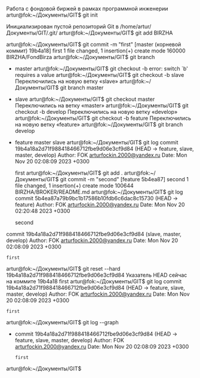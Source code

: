 Работа с фондовой биржей в рамках программной инженерии
artur@fok:~/Документы/GIT$ git init

Инициализирован пустой репозиторий Git в /home/artur/Документы/GIT/.git/
artur@fok:~/Документы/GIT$ git add BIRZHA

artur@fok:~/Документы/GIT$ git commit -m "first"
[master (корневой коммит) 19b4a18] first
 1 file changed, 1 insertion(+)
 create mode 160000 BIRZHA/FondBirza
artur@fok:~/Документы/GIT$ git branch
* master
artur@fok:~/Документы/GIT$ git checkout -b
error: switch `b' requires a value
artur@fok:~/Документы/GIT$ git checkout -b slave
Переключились на новую ветку «slave»
artur@fok:~/Документы/GIT$ git branch
  master
* slave
artur@fok:~/Документы/GIT$ git checkout master
Переключились на ветку «master»
artur@fok:~/Документы/GIT$ git checkout -b develop
Переключились на новую ветку «develop»
artur@fok:~/Документы/GIT$ git checkout -b feature
Переключились на новую ветку «feature»
artur@fok:~/Документы/GIT$ git branch
  develop
* feature
  master
  slave
artur@fok:~/Документы/GIT$ git log
commit 19b4a18a2d71f988418466712fbe9d06e3cf9d84 (HEAD -> feature, slave, master, develop)
Author: FOK <arturfockin.2000@yandex.ru>
Date:   Mon Nov 20 02:08:09 2023 +0300

    first
artur@fok:~/Документы/GIT$ git add .
artur@fok:~/Документы/GIT$ git commit -m "second"
[feature 5b4ea87] second
 1 file changed, 1 insertion(+)
 create mode 100644 BIRZHA/BROKER/README.md
artur@fok:~/Документы/GIT$ git log
commit 5b4ea87a79b9bc1b17586b10fdb6c6dac8c15730 (HEAD -> feature)
Author: FOK <arturfockin.2000@yandex.ru>
Date:   Mon Nov 20 02:20:48 2023 +0300

    second

commit 19b4a18a2d71f988418466712fbe9d06e3cf9d84 (slave, master, develop)
Author: FOK <arturfockin.2000@yandex.ru>
Date:   Mon Nov 20 02:08:09 2023 +0300

    first
artur@fok:~/Документы/GIT$ git reset --hard 19b4a18a2d71f988418466712fbe9d06e3cf9d84
Указатель HEAD сейчас на коммите 19b4a18 first
artur@fok:~/Документы/GIT$ git log
commit 19b4a18a2d71f988418466712fbe9d06e3cf9d84 (HEAD -> feature, slave, master, develop)
Author: FOK <arturfockin.2000@yandex.ru>
Date:   Mon Nov 20 02:08:09 2023 +0300

    first
artur@fok:~/Документы/GIT$ git log --graph
* commit 19b4a18a2d71f988418466712fbe9d06e3cf9d84 (HEAD -> feature, slave, master, develop)
  Author: FOK <arturfockin.2000@yandex.ru>
  Date:   Mon Nov 20 02:08:09 2023 +0300
  
      first
artur@fok:~/Документы/GIT$ 
